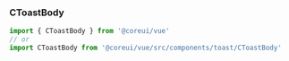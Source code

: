### CToastBody

```jsx
import { CToastBody } from '@coreui/vue'
// or
import CToastBody from '@coreui/vue/src/components/toast/CToastBody'
```
